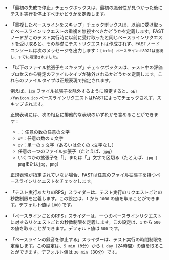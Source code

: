 * 「最初の失敗で停止」チェックボックスは、最初の脆弱性が見つかった後にテスト実行を停止すべきかどうかを定義します。
* 「重複したベースラインをスキップ」チェックボックスは、以前に受け取ったベースラインリクエストの重複を無視すべきかどうかを定義します。FASTノードがこのテスト実行時に以前に受け取ったと同じベースラインリクエストを受け取ると、その基礎にテストリクエストは作成されず、FASTノードコンソールは次のメッセージを出力します：`[info] ベースライン＃8921は重複し、すでに処理されました`。
* 「以下のファイル拡張子をスキップ」チェックボックスは、テスト中の評価プロセスから特定のファイルタイプが除外されるかどうかを定義します。これらのファイルタイプは正規表現で指定されます。

    例えば、`ico` ファイル拡張子を除外するように設定すると、`GET /favicon.ico` ベースラインリクエストはFASTによってチェックされず、スキップされます。

    正規表現には、次の相互に排他的な表現のいずれかを含めることができます：

    * `.`：任意の数の任意の文字
    * `x*`：任意の数の `x` 文字
    * `x?`：単一の `x` 文字（あるいは全くの `x`文字なし）
    * 任意の一つのファイル拡張子（たとえば、`jpg`）
    * いくつかの拡張子を「|」または「,」文字で区切る（たとえば、`jpg | png`または`jpg, png`）

    正規表現が指定されていない場合、FASTは任意のファイル拡張子を持つベースラインリクエストをチェックします。

* 「テスト実行あたりのRPS」スライダーは、テスト実行のリクエストごとの秒数制限を定義します。この設定は、`1` から `1000` の値を取ることができます。デフォルト値は `1000` です。
* 「ベースラインごとのRPS」スライダーは、一つのベースラインリクエストに対するリクエストごとの秒数制限を定義します。この設定は、`1` から `500` の値を取ることができます。デフォルト値は `500` です。
* 「ベースラインの録音を停止する」スライダーは、テスト実行の時間制限を定義します。この設定は、`5 min`（5分）から `1 day`（24時間）の値を取ることができます。デフォルト値は `30 min`（30分）です。